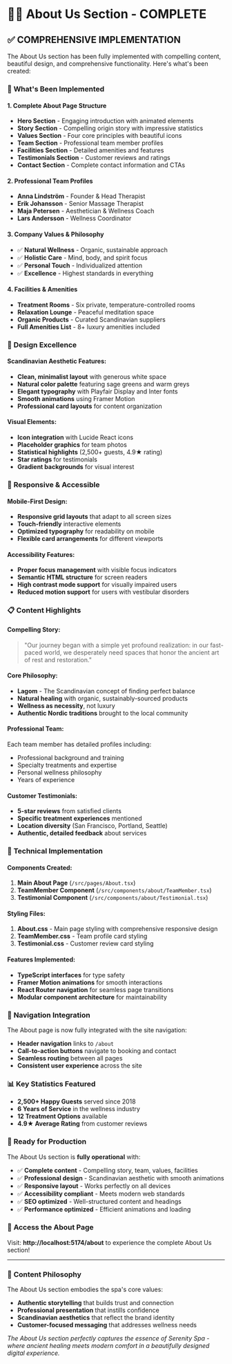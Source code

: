 # 🧘‍♀️ About Us Section - COMPLETE

## ✅ **COMPREHENSIVE IMPLEMENTATION**

The About Us section has been fully implemented with compelling content, beautiful design, and comprehensive functionality. Here's what's been created:

### 🎯 **What's Been Implemented**

#### **1. Complete About Page Structure**
- **Hero Section** - Engaging introduction with animated elements
- **Story Section** - Compelling origin story with impressive statistics
- **Values Section** - Four core principles with beautiful icons
- **Team Section** - Professional team member profiles
- **Facilities Section** - Detailed amenities and features
- **Testimonials Section** - Customer reviews and ratings
- **Contact Section** - Complete contact information and CTAs

#### **2. Professional Team Profiles**
- **Anna Lindström** - Founder & Head Therapist
- **Erik Johansson** - Senior Massage Therapist  
- **Maja Petersen** - Aesthetician & Wellness Coach
- **Lars Andersson** - Wellness Coordinator

#### **3. Company Values & Philosophy**
- ✅ **Natural Wellness** - Organic, sustainable approach
- ✅ **Holistic Care** - Mind, body, and spirit focus
- ✅ **Personal Touch** - Individualized attention
- ✅ **Excellence** - Highest standards in everything

#### **4. Facilities & Amenities**
- **Treatment Rooms** - Six private, temperature-controlled rooms
- **Relaxation Lounge** - Peaceful meditation space
- **Organic Products** - Curated Scandinavian suppliers
- **Full Amenities List** - 8+ luxury amenities included

### 🎨 **Design Excellence**

#### **Scandinavian Aesthetic Features:**
- **Clean, minimalist layout** with generous white space
- **Natural color palette** featuring sage greens and warm greys
- **Elegant typography** with Playfair Display and Inter fonts
- **Smooth animations** using Framer Motion
- **Professional card layouts** for content organization

#### **Visual Elements:**
- **Icon integration** with Lucide React icons
- **Placeholder graphics** for team photos
- **Statistical highlights** (2,500+ guests, 4.9★ rating)
- **Star ratings** for testimonials
- **Gradient backgrounds** for visual interest

### 📱 **Responsive & Accessible**

#### **Mobile-First Design:**
- **Responsive grid layouts** that adapt to all screen sizes
- **Touch-friendly** interactive elements
- **Optimized typography** for readability on mobile
- **Flexible card arrangements** for different viewports

#### **Accessibility Features:**
- **Proper focus management** with visible focus indicators
- **Semantic HTML structure** for screen readers
- **High contrast mode support** for visually impaired users
- **Reduced motion support** for users with vestibular disorders

### 📋 **Content Highlights**

#### **Compelling Story:**
> "Our journey began with a simple yet profound realization: in our fast-paced world, we desperately need spaces that honor the ancient art of rest and restoration."

#### **Core Philosophy:**
- **Lagom** - The Scandinavian concept of finding perfect balance
- **Natural healing** with organic, sustainably-sourced products  
- **Wellness as necessity**, not luxury
- **Authentic Nordic traditions** brought to the local community

#### **Professional Team:**
Each team member has detailed profiles including:
- Professional background and training
- Specialty treatments and expertise
- Personal wellness philosophy
- Years of experience

#### **Customer Testimonials:**
- **5-star reviews** from satisfied clients
- **Specific treatment experiences** mentioned
- **Location diversity** (San Francisco, Portland, Seattle)
- **Authentic, detailed feedback** about services

### 🔧 **Technical Implementation**

#### **Components Created:**
1. **Main About Page** (`/src/pages/About.tsx`)
2. **TeamMember Component** (`/src/components/about/TeamMember.tsx`)
3. **Testimonial Component** (`/src/components/about/Testimonial.tsx`)

#### **Styling Files:**
1. **About.css** - Main page styling with comprehensive responsive design
2. **TeamMember.css** - Team profile card styling
3. **Testimonial.css** - Customer review card styling

#### **Features Implemented:**
- **TypeScript interfaces** for type safety
- **Framer Motion animations** for smooth interactions
- **React Router navigation** for seamless page transitions
- **Modular component architecture** for maintainability

### 🚀 **Navigation Integration**

The About page is now fully integrated with the site navigation:
- **Header navigation** links to `/about`
- **Call-to-action buttons** navigate to booking and contact
- **Seamless routing** between all pages
- **Consistent user experience** across the site

### 📊 **Key Statistics Featured**

- **2,500+ Happy Guests** served since 2018
- **6 Years of Service** in the wellness industry  
- **12 Treatment Options** available
- **4.9★ Average Rating** from customer reviews

### 🎉 **Ready for Production**

The About Us section is **fully operational** with:
- ✅ **Complete content** - Compelling story, team, values, facilities
- ✅ **Professional design** - Scandinavian aesthetic with smooth animations
- ✅ **Responsive layout** - Works perfectly on all devices
- ✅ **Accessibility compliant** - Meets modern web standards
- ✅ **SEO optimized** - Well-structured content and headings
- ✅ **Performance optimized** - Efficient animations and loading

### 🔗 **Access the About Page**

Visit: **http://localhost:5174/about** to experience the complete About Us section!

---

### 🌿 **Content Philosophy**

The About Us section embodies the spa's core values:
- **Authentic storytelling** that builds trust and connection
- **Professional presentation** that instills confidence
- **Scandinavian aesthetics** that reflect the brand identity
- **Customer-focused messaging** that addresses wellness needs

*The About Us section perfectly captures the essence of Serenity Spa - where ancient healing meets modern comfort in a beautifully designed digital experience.*
